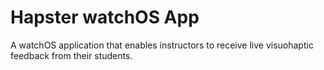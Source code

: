 # Hapster watchOS App
A watchOS application that enables instructors to receive live visuohaptic feedback from their students.
